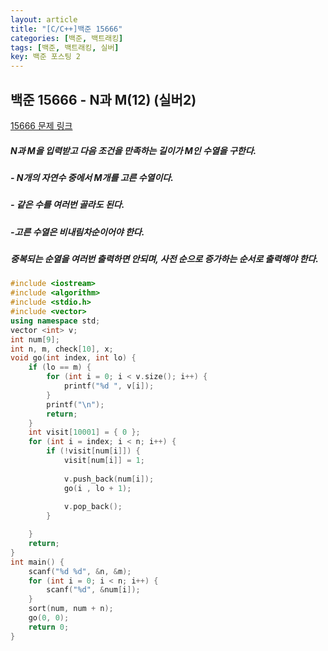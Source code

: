 ```yaml
---
layout: article
title: "[C/C++]백준 15666"
categories: [백준, 백트래킹]
tags: [백준, 백트래킹, 실버]
key: 백준 포스팅 2
---
```

## 백준 15666 - N과 M(12) (실버2)

[15666 문제 링크](https://www.acmicpc.net/problem/15666)

#####  N과 M을 입력받고 다음 조건을 만족하는 길이가 M인 수열을 구한다.

##### - N개의 자연수 중에서 M개를 고른 수열이다.

##### - 같은 수를 여러번 골라도 된다.

##### -고른 수열은 비내림차순이어야 한다.

#####  중복되는 순열을 여러번 출력하면 안되며, 사전 순으로 증가하는 순서로 출력해야 한다.

```cpp
#include <iostream>
#include <algorithm>
#include <stdio.h>
#include <vector>
using namespace std;
vector <int> v;
int num[9];
int n, m, check[10], x;
void go(int index, int lo) {
	if (lo == m) {
		for (int i = 0; i < v.size(); i++) {
			printf("%d ", v[i]);
		}
		printf("\n");
		return;
	}
	int visit[10001] = { 0 };
	for (int i = index; i < n; i++) {
		if (!visit[num[i]]) {
			visit[num[i]] = 1;
			
			v.push_back(num[i]);
			go(i , lo + 1);
			
			v.pop_back();
		}

	}
	return;
}
int main() {
	scanf("%d %d", &n, &m);
	for (int i = 0; i < n; i++) {
		scanf("%d", &num[i]);
	}
	sort(num, num + n);
	go(0, 0);
	return 0;
}
```